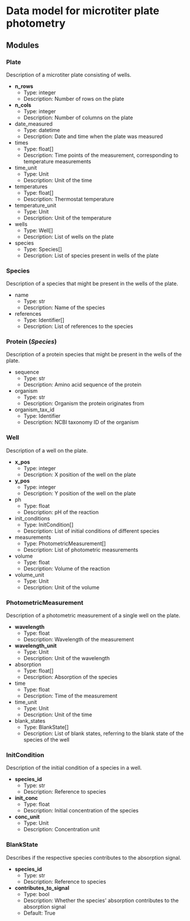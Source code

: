 # Data model for microtiter plate photometry

## Modules

### Plate

Description of a microtiter plate consisting of wells.

- __n_rows__
    - Type: integer
    - Description: Number of rows on the plate
- __n_cols__
    - Type: integer
    - Description: Number of columns on the plate
- date_measured
    - Type: datetime
    - Description: Date and time when the plate was measured
- times
    - Type: float[]
    - Description: Time points of the measurement, corresponding to temperature measurements
- time_unit
    - Type: Unit
    - Description: Unit of the time
- temperatures
    - Type: float[]
    - Description: Thermostat temperature
- temperature_unit
    - Type: Unit
    - Description: Unit of the temperature
- wells
    - Type: Well[]
    - Description: List of wells on the plate
- species
    - Type: Species[]
    - Description: List of species present in wells of the plate

### Species

Description of a species that might be present in the wells of the plate.

- name
    - Type: str
    - Description: Name of the species
- references
    - Type: Identifier[]
    - Description: List of references to the species

### Protein (_Species_)

Description of a protein species that might be present in the wells of the plate.

- sequence
    - Type: str
    - Description: Amino acid sequence of the protein
- organism
    - Type: str
    - Description: Organism the protein originates from
- organism_tax_id
    - Type: Identifier
    - Description: NCBI taxonomy ID of the organism

### Well

Description of a well on the plate.

- __x_pos__
    - Type: integer
    - Description: X position of the well on the plate
- __y_pos__
    - Type: integer
    - Description: Y position of the well on the plate
- ph
    - Type: float
    - Description: pH of the reaction
- init_conditions
    - Type: InitCondition[]
    - Description: List of initial conditions of different species
- measurements
    - Type: PhotometricMeasurement[]
    - Description: List of photometric measurements
- volume
    - Type: float
    - Description: Volume of the reaction
- volume_unit
    - Type: Unit
    - Description: Unit of the volume

### PhotometricMeasurement

Description of a photometric measurement of a single well on the plate.

- __wavelength__
    - Type: float
    - Description: Wavelength of the measurement
- __wavelength_unit__
    - Type: Unit
    - Description: Unit of the wavelength
- absorption
    - Type: float[]
    - Description: Absorption of the species
- time
    - Type: float
    - Description: Time of the measurement
- time_unit
    - Type: Unit
    - Description: Unit of the time
- blank_states
    - Type: BlankState[]
    - Description: List of blank states, referring to the blank state of the species of the well

### InitCondition

Description of the initial condition of a species in a well.

- __species_id__
    - Type: str
    - Description: Reference to species
- __init_conc__
    - Type: float
    - Description: Initial concentration of the species
- __conc_unit__
    - Type: Unit
    - Description: Concentration unit

### BlankState

Describes if the respective species contributes to the absorption signal.

- __species_id__
    - Type: str
    - Description: Reference to species
- __contributes_to_signal__
    - Type: bool
    - Description: Whether the species' absorption contributes to the absorption signal
    - Default: True
